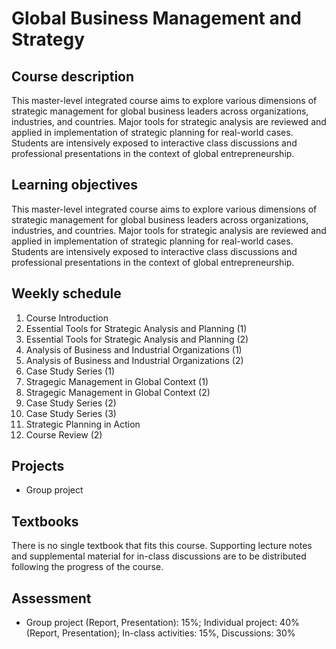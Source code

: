 # Global Business Management and Strategy

## Course description

This master-level integrated course aims to explore various dimensions of strategic management for global business leaders across organizations, industries, and countries. Major tools for strategic analysis are reviewed and applied in implementation of strategic planning for real-world cases. Students are intensively exposed to interactive class discussions and professional presentations in the context of global entrepreneurship.

## Learning objectives

This master-level integrated course aims to explore various dimensions of strategic management for global business leaders across organizations, industries, and countries. Major tools for strategic analysis are reviewed and applied in implementation of strategic planning for real-world cases. Students are intensively exposed to interactive class discussions and professional presentations in the context of global entrepreneurship.

## Weekly schedule

1. Course Introduction
2. Essential Tools for Strategic Analysis and Planning (1)
3. Essential Tools for Strategic Analysis and Planning (2)
4. Analysis of Business and Industrial Organizations (1)
5. Analysis of Business and Industrial Organizations (2)
6. Case Study Series (1)
1. Stragegic Management in Global Context (1)
2. Stragegic Management in Global Context (2)
3. Case Study Series (2)
4. Case Study Series (3)
5. Strategic Planning in Action
6. Course Review (2)

## Projects

- Group project

## Textbooks

There is no single textbook that fits this course. Supporting lecture notes and supplemental material for in-class discussions are to be distributed following the progress of the course.

## Assessment

- Group project (Report, Presentation): 15%; Individual project: 40% (Report, Presentation); In-class activities: 15%, Discussions: 30%
